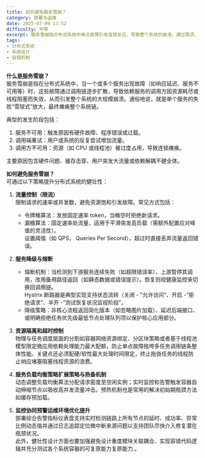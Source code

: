 ```yaml
---
title: 如何避免服务雪崩？
category: 部署与运维
date: 2025-07-09 11:52
difficulty: 中等
excerpt: 服务雪崩指分布式系统中单点故障引发连锁反应，导致整个系统的崩溃。通过限流、熔断、降级和负载均衡等手段可以有效避免。
tags:
- 分布式系统
- 系统设计
- 容错机制
---
```

**什么是服务雪崩？**  
服务雪崩是指在分布式系统中，当一个或多个服务出现故障（如响应延迟、服务不可用等）时，这些故障通过调用链逐步扩散，导致依赖服务的调用方因资源耗尽或线程阻塞而失效，从而引发整个系统的大规模崩溃。通俗地说，就是单个服务的失败“雪球式”放大，最终瘫痪整个系统链。

典型的发生阶段包括：
1. 服务不可用：触发原因有硬件故障、程序错误或过载。
2. 调用端重试：用户或系统的反复尝试增加流量。
3. 调用方不可用：资源（如 CPU 或线程池）被过度占用，导致连锁瘫痪。

主要原因包含硬件问题、缓存击穿、用户突发大流量或依赖解耦不健全体。

**如何避免服务雪崩？**  
可通过以下策略提升分布式系统的健壮性：

1. **流量控制（限流）**  
   限制请求的速率或并发数，避免资源饱和引发故障。常见方式包括：  
   - 令牌桶算法：发放固定速率 token，当桶空时拒绝新请求。  
   - 漏桶算法：固定速率处流量，适用于平滑突发高负载（需额外配置应对峰值的灵活性）。  
   设置阈值（如 QPS， Queries Per Second），超过时直接丢弃流量返回错误。

2. **服务降级与熔断**  
   - 熔断机制：当检测到下游服务连续失败（如超限错误率），上游暂停其调用，改用备用路径返回（如静态数据或错误提示）。恢复则视健康监控来切换回调用链。  
     Hystrix 断路器是典型实现支持状态流转（关闭 - "允许访问“、开启 -”拒绝请求“、半开 -”测试恢复状况监视阶段"。
   - 降级策略：非核心流程返回简化版本（如忽略图片加载）、延迟后端接口、或明确拒绝任务优先级最低节点处理队列项以保护核心应用部分。

3. **资源隔离和超时控制**  
   物理与任务调度层面的分割如容器网络资源绑定、分区块策略或者基于线程池模型限定微应用依赖处理能力最大配额，防止单点故障拖垮多任务调用链条整体性能。关键点还必须配硬/软性最大处理时间限定，终止拖沓任务的线程防止响应堵塞阻塞线程资源的浪费。

4. **服务负载均衡策略扩展策略与热备机制**  
   动态调整负载均衡算法分配请求密度至空闲实例；实时监控和告警触发容器自动伸缩节点以吸收高并发流量冲击。预热机制也是常用的解决初始期瓶颈方法如缓存预加载。

5. **监控协同预警运维环境优化提升**  
   部署综合告警指标仪表盘支持实时检测链路上所有节点的延时、成功率、异常比例动态值并通过日志追踪定位微中断来源问题以支持团队尽快介入修复潜在瓶颈状况。  
此外，健壮性设计方面也要加强避免设计重度模块关联耦合、实现容错代码逻辑并充分测试各个系统容器的可复原能力复原能力.。
